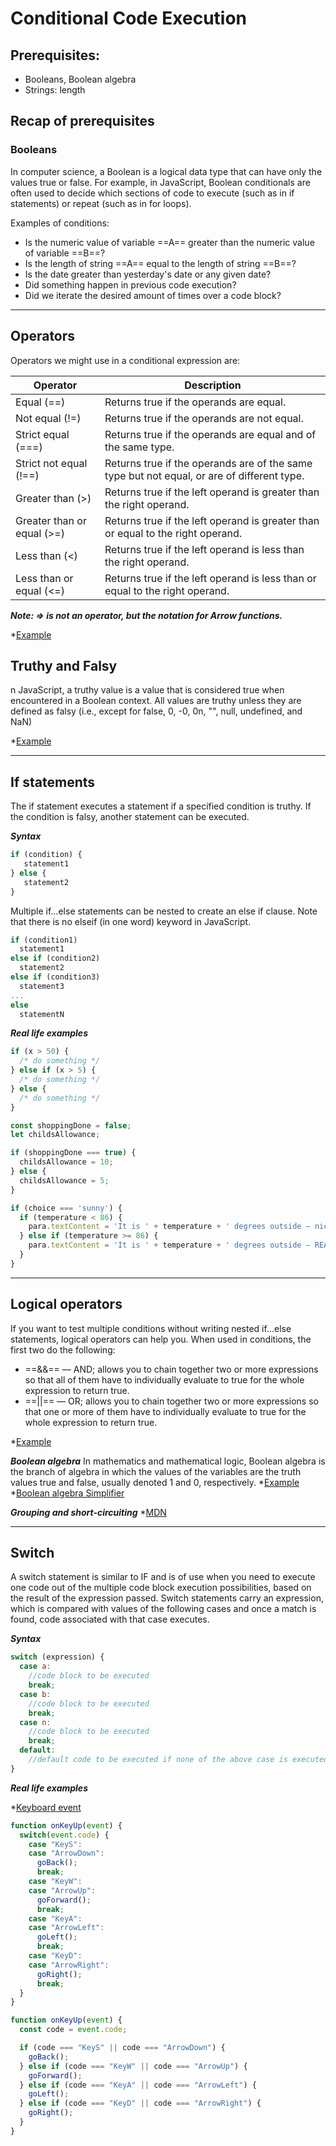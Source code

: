 # Conditional Code Execution

## Prerequisites:

- Booleans, Boolean algebra
- Strings: length

## Recap of prerequisites
### Booleans
In computer science, a Boolean is a logical data type that can have only the values true or false. For example, in JavaScript, Boolean conditionals are often used to decide which sections of code to execute (such as in if statements) or repeat (such as in for loops).

Examples of conditions:

- Is the numeric value of variable ==A== greater than the numeric value of variable ==B==?
- Is the length of string ==A== equal to the length of string ==B==?
- Is the date greater than yesterday's date or any given date?
- Did something happen in previous code execution?
- Did we iterate the desired amount of times over a code block?

---

## Operators

Operators we might use in a conditional expression are:

| Operator | Description |
| -------- | ----------- |
| Equal (==) | Returns true if the operands are equal. |
| Not equal (!=) | Returns true if the operands are not equal. |
| Strict equal (===) | Returns true if the operands are equal and of the same type. |
| Strict not equal (!==) | Returns true if the operands are of the same type but not equal, or are of different type. |
| Greater than (>) | Returns true if the left operand is greater than the right operand. |
| Greater than or equal (>=) | Returns true if the left operand is greater than or equal to the right operand. |
| Less than (<)	| Returns true if the left operand is less than the right operand. |
| Less than or equal (<=) | Returns true if the left operand is less than or equal to the right operand. |

***Note: => is not an operator, but the notation for Arrow functions.***

*[Example](/example/01-operators.md)

## Truthy and Falsy

n JavaScript, a truthy value is a value that is considered true when encountered in a Boolean context. All values are truthy unless they are defined as falsy (i.e., except for false, 0, -0, 0n, "", null, undefined, and NaN)

*[Example](/example/02-truthy-falsy.md)

---

## If statements

The if statement executes a statement if a specified condition is truthy. If the condition is falsy, another statement can be executed.

***Syntax***

```js
if (condition) {
   statement1
} else {
   statement2
}
```

Multiple if...else statements can be nested to create an else if clause. Note that there is no elseif (in one word) keyword in JavaScript.

```js
if (condition1)
  statement1
else if (condition2)
  statement2
else if (condition3)
  statement3
...
else
  statementN
```

***Real life examples***

```js
if (x > 50) {
  /* do something */
} else if (x > 5) {
  /* do something */
} else {
  /* do something */
}
```

```js
const shoppingDone = false;
let childsAllowance;

if (shoppingDone === true) {
  childsAllowance = 10;
} else {
  childsAllowance = 5;
}
```

```js
if (choice === 'sunny') {
  if (temperature < 86) {
    para.textContent = 'It is ' + temperature + ' degrees outside — nice and sunny. Let\'s go out to the beach, or the park, and get an ice cream.';
  } else if (temperature >= 86) {
    para.textContent = 'It is ' + temperature + ' degrees outside — REALLY HOT! If you want to go outside, make sure to put some sunscreen on.';
  }
}
```

---

## Logical operators

If you want to test multiple conditions without writing nested if...else statements, logical operators can help you. When used in conditions, the first two do the following:

- ==&&== — AND; allows you to chain together two or more expressions so that all of them have to individually evaluate to true for the whole expression to return true.
- ==||== — OR; allows you to chain together two or more expressions so that one or more of them have to individually evaluate to true for the whole expression to return true.

*[Example](/example/03-logical-operators.md)

***Boolean algebra***
In mathematics and mathematical logic, Boolean algebra is the branch of algebra in which the values of the variables are the truth values true and false, usually denoted 1 and 0, respectively.
*[Example](/example/04-boolean-algebra.md)
*[Boolean algebra Simplifier](https://www.boolean-algebra.com/)

***Grouping and short-circuiting***
*[MDN](https://developer.mozilla.org/en-US/docs/Web/JavaScript/Reference/Operators/Operator_Precedence#table)

---

## Switch

A switch statement is similar to IF and is of use when you need to execute one code out of the multiple code block execution possibilities, based on the result of the expression passed. Switch statements carry an expression, which is compared with values of the following cases and once a match is found, code associated with that case executes.

***Syntax***

```js
switch (expression) {
  case a:
    //code block to be executed
    break;
  case b:
    //code block to be executed
    break;
  case n:
    //code block to be executed
    break;
  default:
    //default code to be executed if none of the above case is executed
}
```

***Real life examples***

*[Keyboard event](https://developer.mozilla.org/en-US/docs/Web/API/KeyboardEvent/KeyboardEvent)
```js
function onKeyUp(event) {
  switch(event.code) {
    case "KeyS":
    case "ArrowDown":
      goBack();
      break;
    case "KeyW":
    case "ArrowUp":
      goForward();
      break;
    case "KeyA":
    case "ArrowLeft":
      goLeft();
      break;
    case "KeyD":
    case "ArrowRight":
      goRight();
      break;
  }
}
```

```js
function onKeyUp(event) {
  const code = event.code;

  if (code === "KeyS" || code === "ArrowDown") {
    goBack();
  } else if (code === "KeyW" || code === "ArrowUp") {
    goForward();
  } else if (code === "KeyA" || code === "ArrowLeft") {
    goLeft();
  } else if (code === "KeyD" || code === "ArrowRight") {
    goRight();
  }
}
```